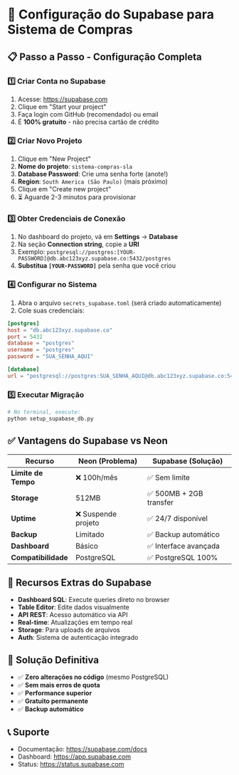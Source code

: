 # 🚀 Configuração do Supabase para Sistema de Compras

## 📋 Passo a Passo - Configuração Completa

### 1️⃣ **Criar Conta no Supabase**
1. Acesse: https://supabase.com
2. Clique em "Start your project"
3. Faça login com GitHub (recomendado) ou email
4. É **100% gratuito** - não precisa cartão de crédito

### 2️⃣ **Criar Novo Projeto**
1. Clique em "New Project"
2. **Nome do projeto**: `sistema-compras-sla`
3. **Database Password**: Crie uma senha forte (anote!)
4. **Region**: `South America (São Paulo)` (mais próximo)
5. Clique em "Create new project"
6. ⏳ Aguarde 2-3 minutos para provisionar

### 3️⃣ **Obter Credenciais de Conexão**
1. No dashboard do projeto, vá em **Settings** → **Database**
2. Na seção **Connection string**, copie a **URI**
3. Exemplo: `postgresql://postgres:[YOUR-PASSWORD]@db.abc123xyz.supabase.co:5432/postgres`
4. **Substitua `[YOUR-PASSWORD]`** pela senha que você criou

### 4️⃣ **Configurar no Sistema**
1. Abra o arquivo `secrets_supabase.toml` (será criado automaticamente)
2. Cole suas credenciais:

```toml
[postgres]
host = "db.abc123xyz.supabase.co"
port = 5432
database = "postgres"
username = "postgres"
password = "SUA_SENHA_AQUI"

[database]
url = "postgresql://postgres:SUA_SENHA_AQUI@db.abc123xyz.supabase.co:5432/postgres"
```

### 5️⃣ **Executar Migração**
```bash
# No terminal, execute:
python setup_supabase_db.py
```

## ✅ **Vantagens do Supabase vs Neon**

| Recurso | Neon (Problema) | Supabase (Solução) |
|---------|-----------------|-------------------|
| **Limite de Tempo** | ❌ 100h/mês | ✅ Sem limite |
| **Storage** | 512MB | ✅ 500MB + 2GB transfer |
| **Uptime** | ❌ Suspende projeto | ✅ 24/7 disponível |
| **Backup** | Limitado | ✅ Backup automático |
| **Dashboard** | Básico | ✅ Interface avançada |
| **Compatibilidade** | PostgreSQL | ✅ PostgreSQL 100% |

## 🔧 **Recursos Extras do Supabase**
- **Dashboard SQL**: Execute queries direto no browser
- **Table Editor**: Edite dados visualmente
- **API REST**: Acesso automático via API
- **Real-time**: Atualizações em tempo real
- **Storage**: Para uploads de arquivos
- **Auth**: Sistema de autenticação integrado

## 🚨 **Solução Definitiva**
- ✅ **Zero alterações no código** (mesmo PostgreSQL)
- ✅ **Sem mais erros de quota**
- ✅ **Performance superior**
- ✅ **Gratuito permanente**
- ✅ **Backup automático**

## 📞 **Suporte**
- Documentação: https://supabase.com/docs
- Dashboard: https://app.supabase.com
- Status: https://status.supabase.com
